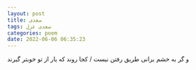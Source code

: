 ```yaml
---
layout: post
title: سعدی
tags: سعدی غزل
categories: poem
date: 2022-06-06 06:35:23
---
```


و گر به خشم برانی طریق رفتن نیست / کجا روند که یار از تو خوبتر گیرند
